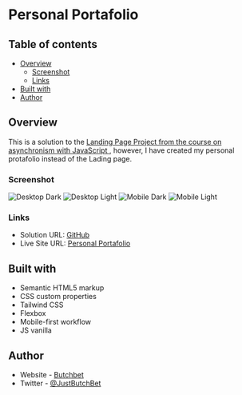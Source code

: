 # Personal Portafolio

## Table of contents

- [Overview](#overview)
  - [Screenshot](#screenshot)
  - [Links](#links)
- [Built with](#built-with)
- [Author](#author)


## Overview
This is a solution to the [Landing Page Project from the course on asynchronism with JavaScript ](https://platzi.com/cursos/asincronismo-js/), however, I have created my personal protafolio instead of the Lading page.

### Screenshot
![Desktop Dark](./assets/desktop-dark.png)
![Desktop Light](./assets/desktop-light.png)
![Mobile Dark](./assets/mobile-dark.png)
![Mobile Light](./assets/mobile-light.png)

### Links
- Solution URL: [GitHub](https://github.com/ButchBet/Async-Landing-Page)
- Live Site URL: [Personal Portafolio](https://butchbet.github.io/Async-Landing-Page)

## Built with
- Semantic HTML5 markup
- CSS custom properties
- Tailwind CSS
- Flexbox
- Mobile-first workflow
- JS vanilla

## Author
- Website - [Butchbet](none)
- Twitter - [@JustButchBet](https://twitter.com/JustButchBet)